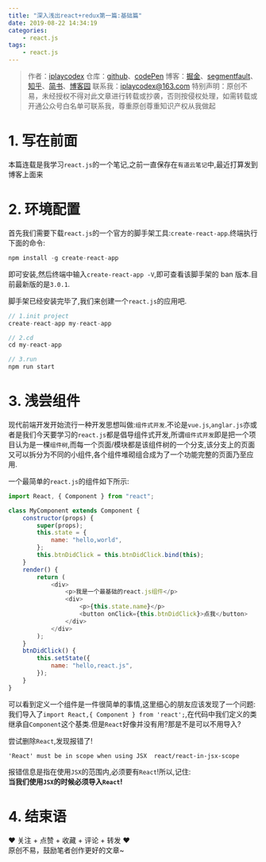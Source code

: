 ```yaml
---
title: "深入浅出react+redux第一篇:基础篇"
date: 2019-08-22 14:34:19
categories:
    - react.js
tags:
    - react.js
---
```


> 作者：[iplaycodex](http://iplaycodex.com)
> 仓库：[github](https://github.com/iplaycodex)、[codePen](https://codepen.io/iplaycodex)
> 博客：[掘金](https://juejin.im/user/3597257774478359)、[segmentfault](https://segmentfault.com/u/iplaycodex)、[知乎](https://www.zhihu.com/people/CallMeAllenLliu)、[简书](https://www.jianshu.com/u/9cd27f169c7e)、[博客园](https://www.cnblogs.com/)
> 联系我：[iplaycodex@163.com](iplaycodex@163.com)
> 特别声明：原创不易，未经授权不得对此文章进行转载或抄袭，否则按侵权处理，如需转载或开通公众号白名单可联系我，尊重原创尊重知识产权从我做起

# 1. 写在前面

本篇连载是我学习`react.js`的一个笔记,之前一直保存在`有道云笔记`中,最近打算发到博客上面来

# 2. 环境配置

首先我们需要下载`react.js`的一个官方的脚手架工具:`create-react-app`.终端执行下面的命令:

```javascript
npm install -g create-react-app
```

即可安装,然后终端中输入`create-react-app -V`,即可查看该脚手架的 ban 版本.目前最新版的是`3.0.1`.

脚手架已经安装完毕了,我们来创建一个`react.js`的应用吧.

```javascript
// 1.init project
create-react-app my-react-app

// 2.cd
cd my-react-app

// 3.run
npm run start
```

# 3. 浅尝组件

现代前端开发开始流行一种开发思想叫做:`组件式开发`.不论是`vue.js`,`anglar.js`亦或者是我们今天要学习的`react.js`都是倡导组件式开发,所谓`组件式开发`即是把一个项目认为是一棵`组件树`,而每一个页面/模块都是该组件树的一个分支,该分支上的页面又可以拆分为不同的小组件,各个组件堆砌组合成为了一个功能完整的页面乃至应用.

一个最简单的`react.js`的组件如下所示:

<!--more-->

```javascript
import React, { Component } from "react";

class MyComponent extends Component {
    constructor(props) {
        super(props);
        this.state = {
            name: "hello,world",
        };
        this.btnDidClick = this.btnDidClick.bind(this);
    }
    render() {
        return (
            <div>
                <p>我是一个最基础的react.js组件</p>
                <div>
                    <p>{this.state.name}</p>
                    <button onClick={this.btnDidClick}>点我</button>
                </div>
            </div>
        );
    }
    btnDidClick() {
        this.setState({
            name: "hello,react.js",
        });
    }
}
```

可以看到定义一个组件是一件很简单的事情,这里细心的朋友应该发现了一个问题:我们导入了`import React,{ Component } from 'react';`,在代码中我们定义的类继承自`Component`这个基类.但是`React`好像并没有用?那是不是可以不用导入?

尝试删除`React`,发现报错了!

```
'React' must be in scope when using JSX  react/react-in-jsx-scope
```

报错信息是指在使用`JSX`的范围内,必须要有`React`!所以,记住:<br/>
**当我们使用`JSX`的时候必须导入`React`!**

# 4. 结束语

❤️ 关注 + 点赞 + 收藏 + 评论 + 转发 ❤️ <br/>原创不易，鼓励笔者创作更好的文章~

<link rel="stylesheet" href="https://unpkg.com/gitalk/dist/gitalk.css">
<script src="https://unpkg.com/gitalk@latest/dist/gitalk.min.js"></script>

<div id="gitalk-container"></div>     
<script type="text/javascript">
    var gitalk = new Gitalk({
    // gitalk的主要参数
      clientID: `e4890482436f9cd96039`,
      clientSecret: `0425bf39d0c5cdedf4ae60a72fbd7a3d58d7d99e`,
      repo: `codeCheeseIssues`,
      owner: 'wawsc5354524',
      admin: ['wawsc5354524'],
      id: 'react-shenruqianchu-1-rumen',
        });
      gitalk.render('gitalk-container');
</script>
